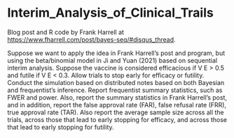 # Interim_Analysis_of_Clinical_Trails

Blog post and R code by Frank Harrell at https://www.fharrell.com/post/bayes-seq/#disqus_thread.
 
Suppose we want to apply the idea in Frank Harrell’s post and program, but using the beta/binomial model in Ji and Yuan (2021) based on sequential interim analysis. Suppose the vaccine is considered efficacious if V E > 0.5 and futile if V E < 0.3. Allow trials to stop early for efficacy
or futility. Conduct the simulation based on distributed notes based on both Bayesian and frequentist’s inference. Report frequentist summary statistics, such as FWER and power. Also, report the summary statistics in Frank Harrell’s post, and in addition, report the false approval rate (FAR), false refusal rate (FRR), true approval rate (TAR). Also report the average sample size across all the trials, across those that lead to early stopping for efficacy, and across those that lead to early stopping for futility.